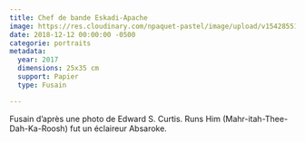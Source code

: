 ```yaml
---
title: Chef de bande Eskadi-Apache
image: https://res.cloudinary.com/npaquet-pastel/image/upload/v1542855197/chef-de-bande-apache.jpg
date: 2018-12-12 00:00:00 -0500
categorie: portraits
metadata:
  year: 2017
  dimensions: 25x35 cm
  support: Papier
  type: Fusain

---
```

Fusain d’après une photo de Edward S. Curtis. Runs Him (Mahr-itah-Thee-Dah-Ka-Roosh) fut un éclaireur Absaroke.